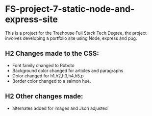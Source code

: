 # FS-project-7-static-node-and-express-site

This is a project for the Treehouse Full Stack Tech Degree, the project involves developing a portfolio site using Node, express and pug.
## H2 Changes made to the CSS:
  * Font family changed to Roboto
  * Background color changed for articles and paragraphs
  * Color changed for h1,h2,h3,h4,h5,p
  * Border color changed to a salmon hue.

## H2 Other changes made:
  * alternates added for images and Json adjusted
